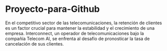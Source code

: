 # Proyecto-para-Github
En el competitivo sector de las telecomunicaciones, la retención de clientes es un factor crucial para mantener la estabilidad y el crecimiento de una empresa. Interconnect, un operador de telecomunicaciones bajo la compañía Telecom Al, se enfrenta al desafío de pronosticar la tasa de cancelación de sus clientes. 
